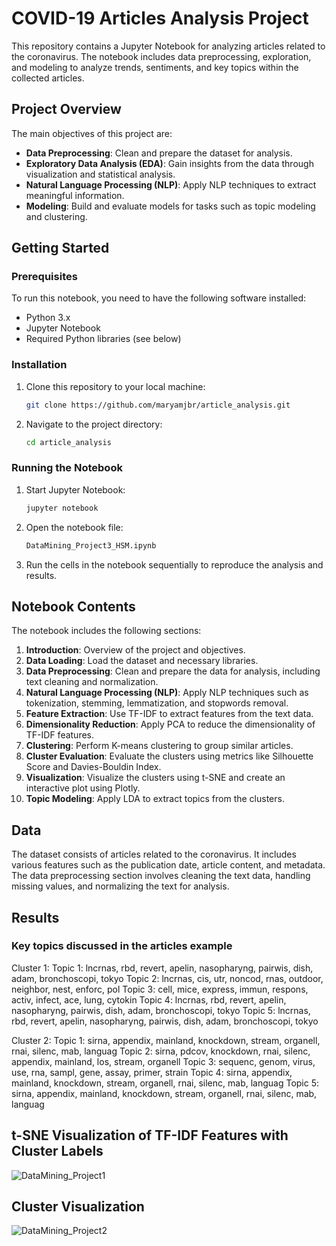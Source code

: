 # COVID-19 Articles Analysis Project
This repository contains a Jupyter Notebook for analyzing articles related to the coronavirus. The notebook includes data preprocessing, exploration, and modeling to analyze trends, sentiments, and key topics within the collected articles.

## Project Overview

The main objectives of this project are:
- **Data Preprocessing**: Clean and prepare the dataset for analysis.
- **Exploratory Data Analysis (EDA)**: Gain insights from the data through visualization and statistical analysis.
- **Natural Language Processing (NLP)**: Apply NLP techniques to extract meaningful information.
- **Modeling**: Build and evaluate models for tasks such as topic modeling and clustering.

## Getting Started

### Prerequisites

To run this notebook, you need to have the following software installed:
- Python 3.x
- Jupyter Notebook
- Required Python libraries (see below)

### Installation

1. Clone this repository to your local machine:

   ```bash
   git clone https://github.com/maryamjbr/article_analysis.git
   ```

2. Navigate to the project directory:

   ```bash
   cd article_analysis
   ```

### Running the Notebook

1. Start Jupyter Notebook:

   ```bash
   jupyter notebook
   ```

2. Open the notebook file:

   ```bash
   DataMining_Project3_HSM.ipynb
   ```

3. Run the cells in the notebook sequentially to reproduce the analysis and results.

## Notebook Contents

The notebook includes the following sections:

1. **Introduction**: Overview of the project and objectives.
2. **Data Loading**: Load the dataset and necessary libraries.
3. **Data Preprocessing**: Clean and prepare the data for analysis, including text cleaning and normalization.
4. **Natural Language Processing (NLP)**: Apply NLP techniques such as tokenization, stemming, lemmatization, and stopwords removal.
5. **Feature Extraction**: Use TF-IDF to extract features from the text data.
6. **Dimensionality Reduction**: Apply PCA to reduce the dimensionality of TF-IDF features.
7. **Clustering**: Perform K-means clustering to group similar articles.
8. **Cluster Evaluation**: Evaluate the clusters using metrics like Silhouette Score and Davies-Bouldin Index.
9. **Visualization**: Visualize the clusters using t-SNE and create an interactive plot using Plotly.
10. **Topic Modeling**: Apply LDA to extract topics from the clusters.

## Data

The dataset consists of articles related to the coronavirus. It includes various features such as the publication date, article content, and metadata. The data preprocessing section involves cleaning the text data, handling missing values, and normalizing the text for analysis.

## Results

### Key topics discussed in the articles example
Cluster 1:
Topic 1: lncrnas, rbd, revert, apelin, nasopharyng, pairwis, dish, adam, bronchoscopi, tokyo
Topic 2: lncrnas, cis, utr, noncod, rnas, outdoor, neighbor, nest, enforc, pol
Topic 3: cell, mice, express, immun, respons, activ, infect, ace, lung, cytokin
Topic 4: lncrnas, rbd, revert, apelin, nasopharyng, pairwis, dish, adam, bronchoscopi, tokyo
Topic 5: lncrnas, rbd, revert, apelin, nasopharyng, pairwis, dish, adam, bronchoscopi, tokyo

Cluster 2:
Topic 1: sirna, appendix, mainland, knockdown, stream, organell, rnai, silenc, mab, languag
Topic 2: sirna, pdcov, knockdown, rnai, silenc, appendix, mainland, los, stream, organell
Topic 3: sequenc, genom, virus, use, rna, sampl, gene, assay, primer, strain
Topic 4: sirna, appendix, mainland, knockdown, stream, organell, rnai, silenc, mab, languag
Topic 5: sirna, appendix, mainland, knockdown, stream, organell, rnai, silenc, mab, languag

## t-SNE Visualization of TF-IDF Features with Cluster Labels
![DataMining_Project1](https://github.com/maryamjbr/article_analysis/assets/135154626/14504be4-c7f7-418e-943e-24ff8b6cade5)

## Cluster Visualization
![DataMining_Project2](https://github.com/maryamjbr/article_analysis/assets/135154626/ad47f80d-045c-4899-b783-0db107a004c1)
